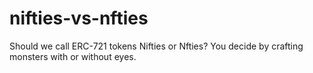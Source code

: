 # nifties-vs-nfties
Should we call ERC-721 tokens Nifties or Nfties? You decide by crafting monsters with or without eyes.
